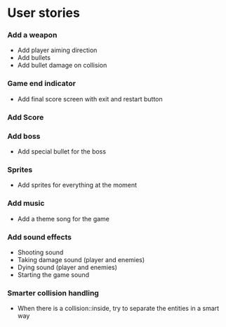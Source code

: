 

# User stories

### Add a weapon
- Add player aiming direction
- Add bullets
- Add bullet damage on collision

### Game end indicator
- Add final score screen with exit and restart button

### Add Score

### Add boss
- Add special bullet for the boss

### Sprites
- Add sprites for everything at the moment

### Add music
- Add a theme song for the game

### Add sound effects 
- Shooting sound
- Taking damage sound (player and enemies)
- Dying sound (player and enemies)
- Starting the game sound

### Smarter collision handling
- When there is a collision::inside, try to separate the entities in a smart way
